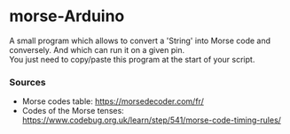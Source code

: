 # morse-Arduino
A small program which allows to convert a 'String' into Morse code and conversely. And which can run it on a given pin.<br>
You just need to copy/paste this program at the start of your script.<br>

### Sources
* Morse codes table: https://morsedecoder.com/fr/
* Codes of the Morse tenses: https://www.codebug.org.uk/learn/step/541/morse-code-timing-rules/
